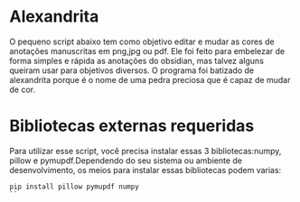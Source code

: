 # Alexandrita

O pequeno script abaixo tem como objetivo editar e mudar as cores de anotações manuscritas em png,jpg ou pdf. Ele foi feito para embelezar de forma simples e rápida as anotações do obsidian, mas talvez alguns queiram usar para objetivos diversos. O programa foi batizado de alexandrita porque é o nome de uma pedra preciosa que é capaz de mudar de cor.

# Bibliotecas externas requeridas
Para utilizar esse script, você precisa instalar essas 3 bibliotecas:numpy, pillow e pymupdf.Dependendo do seu sistema ou ambiente de desenvolvimento, os meios para instalar essas bibliotecas podem varias:

```
pip install pillow pymupdf numpy
``
